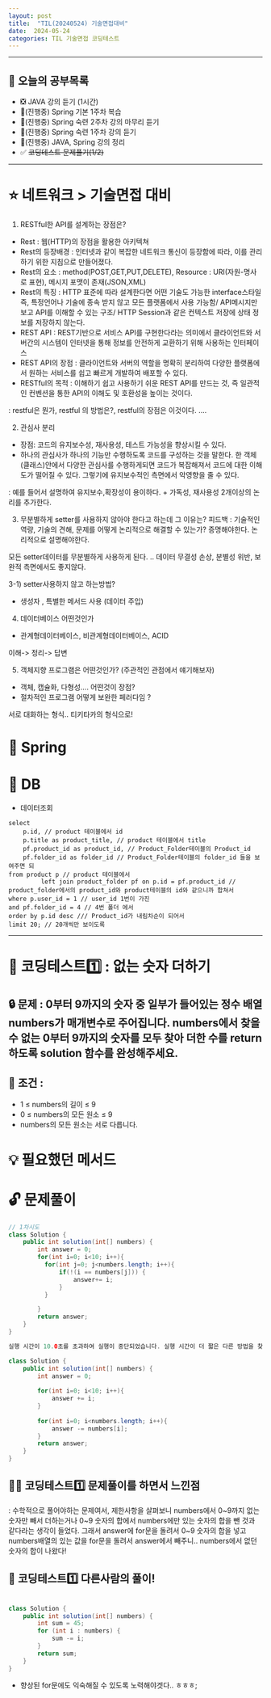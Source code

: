 ```yaml
---
layout: post
title:  "TIL(20240524) 기술면접대비"
date:  2024-05-24
categories: TIL 기술면접 코딩테스트
---
```


---------------------------------------------------------------------

## 🙌 오늘의 공부목록

- ❎ JAVA 강의 듣기 (1시간)
- 🔺(진행중) Spring 기본 1주차 복습 
- 🔺(진행중) Spring 숙련 2주차 강의 마무리 듣기
- 🔺(진행중) Spring 숙련 1주차 강의 듣기
- 🔺(진행중) JAVA, Spring 강의 정리
- ✅ ~~코딩테스트 문제풀기(1/2)~~ 
---------------------------------------------------------------------


# ⭐ 네트워크 > 기술면접 대비

1) RESTful한 API를 설계하는 장점은?
- Rest : 웹(HTTP)의 장점을 활용한 아키텍쳐
- Rest의 등장배경 : 인터넷과 같이 복잡한 네트워크 통신이 등장함에 따라, 이를 관리하기 위한 지침으로 만들어졌다. 
- Rest의 요소 : method(POST,GET,PUT,DELETE), Resource : URI(자원-명사로 표현), 메시지 포맷이 존재(JSON,XML)
- Rest의 특징 : HTTP 표준에 따라 설계한다면 어떤 기술도 가능한 interface스타일 즉, 특정언어나 기술에 종속 받지 않고 모든 플랫폼에서 사용 가능함/ API메시지만 보고 API를 이해할 수 있는 구조/ HTTP Session과 같은 컨텍스트 저장에 상태 정보를 저장하지 않는다. 
- REST API : REST기반으로 서비스 API를 구현한다라는 의미에서 클라이언트와 서버간의 시스템이 인터넷을 통해 정보를 안전하게 교환하기 위해 사용하는 인터페이스
- REST API의 장점 : 클라이언트와 서버의 역할을 명확히 분리하여 다양한 플랫폼에서 원하는 서비스를 쉽고 빠르게 개발하여 배포할 수 있다.
- RESTful의 목적 : 이해하기 쉽고 사용하기 쉬운 REST API를 만드는 것, 즉 일관적인 컨벤션을 통한 API의 이해도 및 호환성을 높이는 것이다.

: restful은 뭔가, restful 의 방법은?, restful의 장점은 이것이다. .... 

2) 관심사 분리
- 장점: 코드의 유지보수성, 재사용성, 테스트 가능성을 향상시킬 수 있다.
- 하나의 관심사가 하나의 기능만 수행하도록 코드를 구성하는 것을 말한다. 한 객체(클래스)안에서 다양한 관심사를 수행하게되면 코드가
복잡해져서 코드에 대한 이해도가 떨어질 수 있다. 그렇기에 유지보수적인 측면에서 악영향을 줄 수 있다. 

: 예를 들어서 설명하여 유지보수,확장성이 용이하다. + 가독성, 재사용성 2개이상의 논리를 추가한다. 

3) 무분별하게 setter를 사용하지 않아야 한다고 하는데 그 이유는? 
피드백 : 기술적인 역량, 기술의 견해, 문제를 어떻게 논리적으로 해결할 수 있는가? 증명해야한다. 
논리적으로 설명해야한다.  

모든 setter데이터를 무분별하게 사용하게 된다. .. 데이터 무결성 손상, 분별성 위반, 보완적 측면에서도 좋지않다. 

3-1) setter사용하지 않고 하는방법?
- 생성자 , 특별한 메서드 사용 (데이터 주입)

4) 데이터베이스 어떤것인가
- 관계형데이터베이스, 비관계형데이터베이스, ACID 

이해-> 정리-> 답변

5) 객체지향 프로그램은 어떤것인가?  (주관적인 관점에서 얘기해보자)
- 객체, 캡슐화, 다형성.... 어떤것이 장점? 
- 절차적인 프로그램 어떻게 보완한 페러다임 ? 

서로 대화하는 형식.. 티키타카의 형식으로!  

# 📌 Spring

# 📌 DB

- 데이터조회

```
select 
    p.id, // product 테이블에서 id
    p.title as product_title, // product 테이블에서 title 
    pf.product_id as product_id, // Product_Folder테이블의 Product_id
    pf.folder_id as folder_id // Product_Folder테이블의 folder_id 들을 보여주면 되
from product p // product 테이블에서
         left join product_folder pf on p.id = pf.product_id // product_folder에서의 product_id와 product테이블의 id와 같으니까 합쳐서
where p.user_id = 1 // user_id 1번이 가진 
and pf.folder_id = 4 // 4번 폴더 에서
order by p.id desc /// Product_id가 내림차순이 되어서
limit 20; // 20개씩만 보이도록 

```

---------------------------------------------------------------------

# 📌 코딩테스트1️⃣ : 없는 숫자 더하기

## 🔒 문제 : 0부터 9까지의 숫자 중 일부가 들어있는 정수 배열 numbers가 매개변수로 주어집니다. numbers에서 찾을 수 없는 0부터 9까지의 숫자를 모두 찾아 더한 수를 return 하도록 solution 함수를 완성해주세요.

## 🚫 조건 : 
- 1 ≤ numbers의 길이 ≤ 9
- 0 ≤ numbers의 모든 원소 ≤ 9
- numbers의 모든 원소는 서로 다릅니다.


# 💡 필요했던 메서드


# 🔓 문제풀이

```java
// 1차시도
class Solution {
    public int solution(int[] numbers) {
        int answer = 0;
        for(int i=0; i<10; i++){
          for(int j=0; j<numbers.length; i++){
              if(!(i == numbers[j])) {
                  answer+= i;
              }
          }

        }
        return answer;
    }
}

실행 시간이 10.0초를 초과하여 실행이 중단되었습니다. 실행 시간이 더 짧은 다른 방법을 찾아보세요. => 🤣

class Solution {
    public int solution(int[] numbers) {
        int answer = 0;
        
        for(int i=0; i<10; i++){
            answer += i;
        }
        
        for(int i=0; i<numbers.length; i++){
            answer -= numbers[i];
        }
        return answer;
    }
}


```

## 🤷‍♀️ 코딩테스트1️⃣ 문제풀이를 하면서 느낀점
: 수학적으로 풀어야하는 문제여서, 제한사항을 살펴보니 numbers에서 0~9까지 없는 숫자만 빼서 더하는거나
0~9 숫자의 합에서 numbers에만 있는 숫자의 합을 뺀 것과 같다라는 생각이 들었다.
그래서 answer에 for문을 돌려서 0~9 숫자의 합을 넣고 numbers배열의 있는 값을 for문을 돌려서 answer에서 빼주니..
numbers에서 없던 숫자의 합이 나왔다!


## 🎈 코딩테스트1️⃣ 다른사람의 풀이! 

```java

class Solution {
    public int solution(int[] numbers) {
        int sum = 45;
        for (int i : numbers) {
            sum -= i;
        }
        return sum;
    }
}


```
- 향상된 for문에도 익숙해질 수 있도록 노력해야겟다.. ㅎㅎㅎ;



